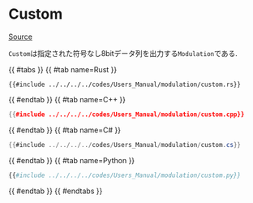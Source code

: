 # Custom
[Source](https://github.com/shinolab/autd3-rs/blob/v35.0.1/autd3/src/datagram/modulation/custom.rs)

`Custom`は指定された符号なし8bitデータ列を出力する`Modulation`である.

{{ #tabs }}
{{ #tab name=Rust }}
```rust,edition2024
{{#include ../../../../codes/Users_Manual/modulation/custom.rs}}
```
{{ #endtab }}
{{ #tab name=C++ }}
```cpp
{{#include ../../../../codes/Users_Manual/modulation/custom.cpp}}
```
{{ #endtab }}
{{ #tab name=C# }}
```cs
{{#include ../../../../codes/Users_Manual/modulation/custom.cs}}
```
{{ #endtab }}
{{ #tab name=Python }}
```python
{{#include ../../../../codes/Users_Manual/modulation/custom.py}}
```
{{ #endtab }}
{{ #endtabs }}
